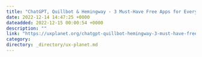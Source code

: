 ```yaml
---
title: "ChatGPT, Quillbot & Hemingway - 3 Must-Have Free Apps for Every UX Writer"
date: 2022-12-14 14:47:25 +0000
dateadded: 2022-12-15 00:00:54 +0000
description: ""
link: "https://uxplanet.org/chatgpt-quillbot-hemingway-3-must-have-free-apps-for-every-ux-writer-711213fe4cfa?source=rss----819cc2aaeee0---4"
category:
directory: _directory/ux-planet.md
---
```


